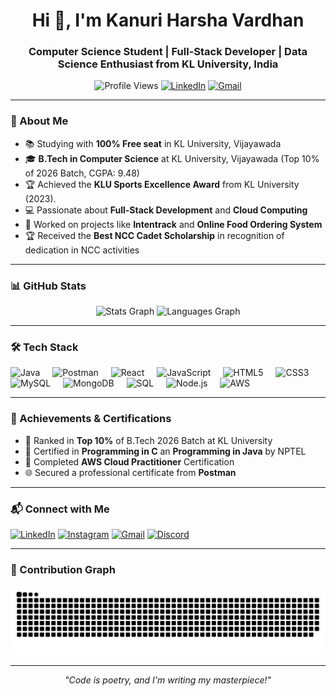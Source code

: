 <h1 align="center">Hi 👋, I'm Kanuri Harsha Vardhan</h1>
<h3 align="center">Computer Science Student | Full-Stack Developer | Data Science Enthusiast from KL University, India</h3>

<p align="center">
  <img src="https://komarev.com/ghpvc/?username=kanuriharsha&label=Profile%20Views&color=0e75b6&style=flat" alt="Profile Views" />
  <a href="https://linkedin.com/in/kanuriharsha"><img src="https://img.shields.io/badge/LinkedIn-0077B5?style=flat&logo=linkedin&logoColor=white" alt="LinkedIn" /></a>
  <a href="mailto:kanuriharsha@example.com"><img src="https://img.shields.io/badge/Gmail-D14836?style=flat&logo=gmail&logoColor=white" alt="Gmail" /></a>
</p>

---

### 🚀 About Me

- 📚 Studying with **100% Free seat** in KL University, Vijayawada
- 🎓 **B.Tech in Computer Science** at KL University, Vijayawada (Top 10% of 2026 Batch, CGPA: 9.48)
- 🏆 Achieved the **KLU Sports Excellence Award** from KL University (2023).
- 💻 Passionate about **Full-Stack Development** and **Cloud Computing**
- 🌟 Worked on projects like **Intentrack** and **Online Food Ordering System**
- 🏆 Received the **Best NCC Cadet Scholarship** in recognition of dedication in NCC activities

---

### 📊 GitHub Stats

<div align="center">
  <img src="https://github-readme-stats.vercel.app/api?username=kanuriharsha&hide_title=false&hide_rank=false&show_icons=true&include_all_commits=true&count_private=true&disable_animations=false&theme=dracula&locale=en&hide_border=true" height="150" alt="Stats Graph" />
  <img src="https://github-readme-stats.vercel.app/api/top-langs?username=kanuriharsha&locale=en&hide_title=false&layout=compact&card_width=320&langs_count=6&theme=dracula&hide_border=true" height="150" alt="Languages Graph" />
</div>

---

### 🛠️ Tech Stack

<div align="left">
  <img src="https://cdn.jsdelivr.net/gh/devicons/devicon/icons/java/java-original.svg" height="40" alt="Java" title="Java" />
  <img width="12" />

  <img src="https://cdn.jsdelivr.net/gh/devicons/devicon/icons/postman/postman-original.svg" height="40" alt="Postman" title="Postman" />
  <img width="12" />

  <img src="https://cdn.jsdelivr.net/gh/devicons/devicon/icons/react/react-original.svg" height="40" alt="React" title="React" />
  <img width="12" />

  <img src="https://cdn.jsdelivr.net/gh/devicons/devicon/icons/javascript/javascript-original.svg" height="40" alt="JavaScript" title="JavaScript" />
  <img width="12" />

  <img src="https://cdn.jsdelivr.net/gh/devicons/devicon/icons/html5/html5-original.svg" height="40" alt="HTML5" title="HTML5" />
  <img width="12" />

  <img src="https://cdn.jsdelivr.net/gh/devicons/devicon/icons/css3/css3-original.svg" height="40" alt="CSS3" title="CSS3" />
  <img width="12" />

  <!-- MySQL -->
  <img src="https://cdn.jsdelivr.net/gh/devicons/devicon/icons/mysql/mysql-original.svg" height="40" alt="MySQL" title="MySQL" />
  <img width="12" />

  <!-- MongoDB -->
  <img src="https://cdn.jsdelivr.net/gh/devicons/devicon/icons/mongodb/mongodb-original.svg" height="40" alt="MongoDB" title="MongoDB" />
  <img width="12" />

  <!-- SQL (Generic) -->
  <img src="https://cdn.jsdelivr.net/gh/devicons/devicon/icons/sqlite/sqlite-original.svg" height="40" alt="SQL" title="SQL" />
  <img width="12" />

  <!-- Node.js -->
  <img src="https://cdn.jsdelivr.net/gh/devicons/devicon/icons/nodejs/nodejs-original.svg" height="40" alt="Node.js" title="Node.js" />
  <img width="12" />

  <!-- AWS -->
  <img src="https://cdn.jsdelivr.net/gh/devicons/devicon/icons/amazonwebservices/amazonwebservices-original-wordmark.svg" height="40" alt="AWS" title="AWS" />
</div>


---

### 🏅 Achievements & Certifications

- 🥇 Ranked in **Top 10%** of B.Tech 2026 Batch at KL University
- 📜 Certified in **Programming in C** an **Programming in Java** by NPTEL
- 📜 Completed **AWS Cloud Practitioner** Certification
- 🌐 Secured a professional certificate from **Postman**

---

### 📬 Connect with Me

<div align="left">
  <a href="https://linkedin.com/in/kanuriharsha"><img src="https://img.shields.io/badge/LinkedIn-0077B5?style=for-the-badge&logo=linkedin&logoColor=white" alt="LinkedIn" /></a>
  <a href="https://instagram.com/kanuriharsha"><img src="https://img.shields.io/badge/Instagram-E4405F?style=for-the-badge&logo=instagram&logoColor=white" alt="Instagram" /></a>
  <a href="mailto:kanuriharsha@example.com"><img src="https://img.shields.io/badge/Gmail-D14836?style=for-the-badge&logo=gmail&logoColor=white" alt="Gmail" /></a>
  <a href="https://discord.com/users/kanuriharsha"><img src="https://img.shields.io/badge/Discord-7289DA?style=for-the-badge&logo=discord&logoColor=white" alt="Discord" /></a>
</div>

---

### 🐍 Contribution Graph
<div align="center">
  <img src="https://raw.githubusercontent.com/platane/snk/output/github-contribution-grid-snake-dark.svg" alt="Snake animation" />
</div>

---

<p align="center">
  <i>"Code is poetry, and I'm writing my masterpiece!"</i>
</p>
